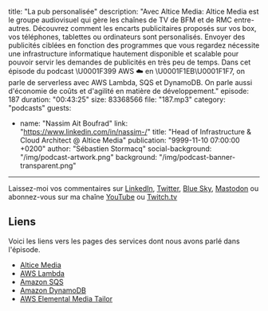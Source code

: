 title: "La pub personalisée"
description: "Avec Altice Media: Altice Media est le groupe audiovisuel qui gère les chaînes de TV de BFM et de RMC entre-autres. Découvrez comment les encarts publicitaires proposés sur vos box, vos téléphones, tablettes ou ordinateurs sont personalisés. Envoyer des publicités ciblées en fonction des programmes que vous regardez nécessite une infrastructure informatique hautement disponible et scalable pour pouvoir servir les demandes de publicités en très peu de temps. Dans cet épisode du podcast \U0001F399 AWS ☁️ en \U0001F1EB\U0001F1F7, on parle de serverless avec AWS Lambda, SQS et DynamoDB. On parle aussi d'économie de coûts et d'agilité en matière de développement."
episode: 187
duration: "00:43:25"
size: 83368566
file: "187.mp3"
category: "podcasts"
guests:
  - name: "Nassim Ait Boufrad"
    link: "https://www.linkedin.com/in/nassim-/"
    title: "Head of Infrastructure & Cloud Architect @ Altice Media"
publication: "9999-11-10 07:00:00 +0200"
author: "Sébastien Stormacq"
social-background: "/img/podcast-artwork.png"
background: "/img/podcast-banner-transparent.png"
---

Laissez-moi vos commentaires sur [LinkedIn](https://www.linkedin.com/in/sebastienstormacq/), [Twitter](https://twitter.com/sebsto), [Blue Sky](https://bsky.app/profile/sebsto.bsky.social), [Mastodon](https://awscommunity.social/@sebsto) ou abonnez-vous sur ma chaîne [YouTube](https://www.youtube.com/sebsto) ou [Twitch.tv](https://www.twitch.tv/sebAWS)

## Liens
 
Voici les liens vers les pages des services dont nous avons parlé dans l'épisode.

- [Altice Media](https://alticefrance.com/media)
- [AWS Lambda](https://docs.aws.amazon.com/lambda/latest/dg/getting-started.html)
- [Amazon SQS](https://docs.aws.amazon.com/AWSSimpleQueueService/latest/SQSDeveloperGuide/welcome.html)
- [Amazon DynamoDB](https://docs.aws.amazon.com/amazondynamodb/latest/developerguide/Introduction.html)
- [AWS Elemental Media Tailor](https://aws.amazon.com/mediatailor/)

